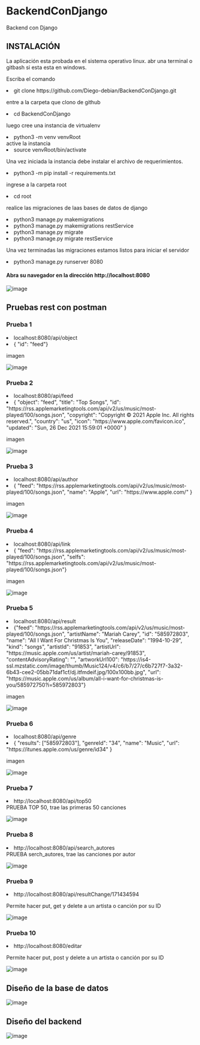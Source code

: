 # BackendConDjango
Backend con Django
## INSTALACIÓN
<p> La aplicación esta probada en el sistema operativo linux.
abr una terminal o gitbash si esta esta en windows.</p>
<p> Escriba el comando </p>
<li> git clone https://github.com/Diego-debian/BackendConDjango.git </li>
<p> entre a la carpeta que clono de github </p>
<li> cd BackendConDjango </li>
<p> luego cree una instancia de virtualenv </p>
<li>  python3 -m venv venvRoot </li>
active la instancia
<li> source venvRoot/bin/activate </li>
<p> Una vez iniciada la instancia debe instalar el archivo de requerimientos. </p>
<li> python3 -m pip install -r requirements.txt </li>
<p>ingrese a la carpeta root </p>
<li> cd root </li>
<p>realice las migraciones de laas bases de datos de django </p>
<li>python3 manage.py makemigrations </li>
<li>python3 manage.py makemigrations restService </li>
<li>python3 manage.py migrate </li>
<li>python3 manage.py migrate restService </li>
<p> Una vez terminadas las migraciones estamos listos para  iniciar el servidor</p>
<li>python3 manage.py runserver 8080 </li>

<p><h4> Abra su navegador en la dirección http://localhost:8080</h4></p>

![image](https://user-images.githubusercontent.com/7892120/147413140-755df5ca-b49f-4bcc-94e2-146986be831d.png) 

## Pruebas rest con postman
### Prueba 1  
<li> localhost:8080/api/object</li>
<li> { "id": "feed"}  </li>
<p> imagen </p>

![image](https://user-images.githubusercontent.com/7892120/147414194-cc7aee17-24e8-4aff-8ec2-9a0a51f0f6f2.png)


### Prueba 2

<li>  localhost:8080/api/feed</li>
<li> {
    "object": "feed", 
    "title": "Top Songs", 
    "id": "https://rss.applemarketingtools.com/api/v2/us/music/most-played/100/songs.json", 
    "copyright": "Copyright © 2021 Apple Inc. All rights reserved.", 
    "country": "us", 
    "icon": "https://www.apple.com/favicon.ico", 
    "updated": "Sun, 26 Dec 2021 15:59:01 +0000" }
</li>
<p> imagen </p>

![image](https://user-images.githubusercontent.com/7892120/147413874-d6666d4e-3da4-4bf5-9cba-fe2b97b9126c.png)

### Prueba 3

<li>   localhost:8080/api/author</li>
<li>{
    "feed": "https://rss.applemarketingtools.com/api/v2/us/music/most-played/100/songs.json", 
    "name": "Apple",
    "url": "https://www.apple.com/" }
</li>
<p> imagen </p>

![image](https://user-images.githubusercontent.com/7892120/147414223-b41549af-8ba0-4846-bed5-db915a5b259a.png)


### Prueba 4

<li>    localhost:8080/api/link </li>
<li>{
    "feed": "https://rss.applemarketingtools.com/api/v2/us/music/most-played/100/songs.json", 
    "selfs": "https://rss.applemarketingtools.com/api/v2/us/music/most-played/100/songs.json"}
</li>
<p> imagen </p>

![image](https://user-images.githubusercontent.com/7892120/147414243-b0fde762-a81f-4b24-b1af-4ea2ac3f23b8.png)


### Prueba 5

<li>     localhost:8080/api/result </li>
<li>{"feed": "https://rss.applemarketingtools.com/api/v2/us/music/most-played/100/songs.json", "artistName": "Mariah Carey", "id": "585972803", "name": "All I Want For Christmas Is You", "releaseDate": "1994-10-29", "kind": "songs", "artistId": "91853", "artistUrl": "https://music.apple.com/us/artist/mariah-carey/91853", "contentAdvisoryRating": "", "artworkUrl100": "https://is4-ssl.mzstatic.com/image/thumb/Music124/v4/c6/b7/27/c6b727f7-3a32-6b43-cee2-05bb71daf1cf/dj.itfmdeif.jpg/100x100bb.jpg", "url": "https://music.apple.com/us/album/all-i-want-for-christmas-is-you/585972750?i=585972803"}
</li>
<p> imagen </p>

![image](https://user-images.githubusercontent.com/7892120/147414264-76e944b8-12eb-44b9-bbfc-02d59eae9f56.png)



### Prueba 6

<li>      localhost:8080/api/genre </li>
<li>{
    "results": ["585972803"], "genreId": "34", "name": "Music", "url": "https://itunes.apple.com/us/genre/id34" }
</li>
<p> imagen </p>

![image](https://user-images.githubusercontent.com/7892120/147414096-83ba8f40-ae37-47c3-947d-de5960251961.png)

### Prueba 7
<li> http://localhost:8080/api/top50 </li
    <p>PRUEBA TOP 50, trae las primeras 50 canciones</p>

![image](https://user-images.githubusercontent.com/7892120/147414334-898e7fd5-79fe-44c6-a759-bd1ce0ee48bc.png)


### Prueba 8
<li> http://localhost:8080/api/search_autores </li
    <p>PRUEBA serch_autores, trae las canciones por autor</p>

![image](https://user-images.githubusercontent.com/7892120/147414417-30337ebf-62f3-4510-925b-f93dcc8b8088.png)


### Prueba 9
<li> http://localhost:8080/api/resultChange/171434594 </li>
<p> Permite hacer put, get y delete a un artista o canción por su ID </p>

![image](https://user-images.githubusercontent.com/7892120/147414503-987d0e38-5a24-4d2d-9ded-5d1111898894.png)


### Prueba 10
<li> http://localhost:8080/editar </li>
<p> Permite hacer put, post y delete a un artista o canción por su ID </p>

![image](https://user-images.githubusercontent.com/7892120/147414667-3d7daffd-68e9-4c88-86cd-528096c53a98.png)


## Diseño de la base de datos

![image](https://user-images.githubusercontent.com/7892120/147414712-b6e6c523-061a-428a-828f-6c67f9465add.png)

## Diseño del backend

![image](https://user-images.githubusercontent.com/7892120/147414726-6b2a28f8-35a6-4f67-9313-e23bae4ef76f.png)
